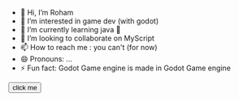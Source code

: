 - 👋 Hi, I’m Roham
- 👀 I’m interested in game dev (with godot)
- 🌱 I’m currently learning java 🍵
- 💞️ I’m looking to collaborate on MyScript
- 📫 How to reach me : you can't (for now)
- 😄 Pronouns: ...
- ⚡ Fun fact: Godot Game engine is made in Godot Game engine

<!---
rohambob212/rohambob212 is a ✨ special ✨ repository because its `README.md` (this file) appears on your GitHub profile.
You can click the Preview link to take a look at your changes.
--->
<button>click me</button>
